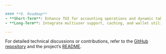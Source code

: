 ```yaml
---

#### **9. Roadmap**  
- **Short-Term**: Enhance TUI for accounting operations and dynamic table rendering.  
- **Long-Term**: Integrate multiuser support, caching, and wallet utilities .  

---
```


For detailed technical discussions or contributions, refer to the [GitHub repository](https://github.com/ytheg/Bookkeeper.git) and the project’s [README](https://github.com/ytheg/Bookkeeper/blob/main/README.md).
